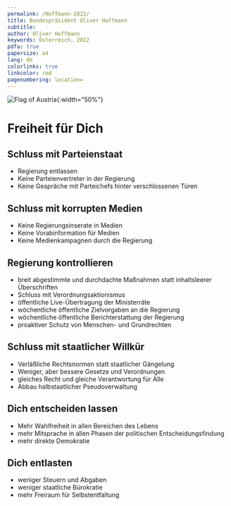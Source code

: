 ```yaml
---
permalink: /Hoffmann-2022/
title: Bundespräsident Oliver Hoffmann
subtitle: 
author: Oliver Hoffmann
keywords: Österreich, 2022
pdfa: true
papersize: a4
lang: de
colorlinks: true
linkcolor: red
pagenumbering: location=
---
```


![Flag of Austria](https://res.cloudinary.com/ontore/image/upload/ar_5:3,c_scale,f_auto,fl_any_format,q_auto,w_520/v1658980446/2022-07-28-Fahne-%C3%96sterreich_mjs3x2.svg){:width="50%"}

# Freiheit für Dich

## Schluss mit Parteienstaat

* Regierung entlassen
* Keine Parteienvertreter in der Regierung
* Keine Gespräche mit Parteichefs hinter verschlossenen Türen

## Schluss mit korrupten Medien

* Keine Regierungsinserate in Medien
* Keine Vorabinformation für Medien
* Keine Medienkampagnen durch die Regierung

## Regierung kontrollieren

* breit abgestimmte und durchdachte Maßnahmen statt inhaltsleerer Überschriften
* Schluss mit Verordnungsaktionismus
* öffentliche Live-Übertragung der Ministerräte
* wöchentliche öffentliche Zielvorgaben an die Regierung
* wöchentliche öffentliche Berichterstattung der Regierung
* proaktiver Schutz von Menschen- und Grundrechten

## Schluss mit staatlicher Willkür

* Verläßliche Rechtsnormen statt staatlicher Gängelung
* Weniger, aber bessere Gesetze und Verordnungen
* gleiches Recht und gleiche Verantwortung für Alle
* Abbau halbstaatlicher Pseudoverwaltung

## Dich entscheiden lassen

* Mehr Wahlfreiheit in allen Bereichen des Lebens
* mehr Mitsprache in allen Phasen der politischen Entscheidungsfindung
* mehr direkte Demokratie

## Dich entlasten

* weniger Steuern und Abgaben
* weniger staatliche Bürokratie
* mehr Freiraum für Selbstentfaltung
